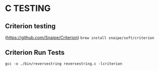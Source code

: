# C TESTING

## Criterion testing
(https://github.com/Snaipe/Criterion)
`brew install snaipe/soft/criterion`

## Criterion Run Tests
`gcc -o ./bin/reversestring reversestring.c -lcriterion`
